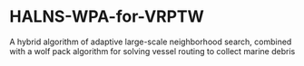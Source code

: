 # HALNS-WPA-for-VRPTW
A hybrid algorithm of adaptive large-scale neighborhood search, combined with a wolf pack algorithm for solving vessel routing to collect marine debris
